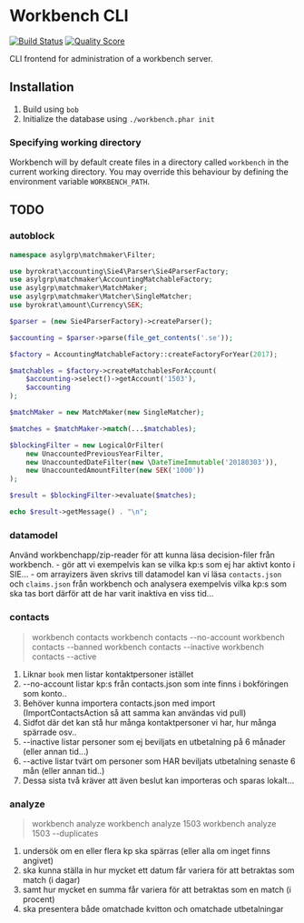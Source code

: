 # Workbench CLI

[![Build Status](https://img.shields.io/travis/asylgrp/workbench-cli/master.svg?style=flat-square)](https://travis-ci.org/asylgrp/workbench-cli)
[![Quality Score](https://img.shields.io/scrutinizer/g/asylgrp/workbench-cli.svg?style=flat-square)](https://scrutinizer-ci.com/g/asylgrp/workbench-cli)

CLI frontend for administration of a workbench server.

## Installation

1. Build using `bob`
1. Initialize the database using `./workbench.phar init`

### Specifying working directory

Workbench will by default create files in a directory called `workbench` in the
current working directory. You may override this behaviour by defining the
environment variable `WORKBENCH_PATH`.

## TODO ##

### autoblock

```php
namespace asylgrp\matchmaker\Filter;

use byrokrat\accounting\Sie4\Parser\Sie4ParserFactory;
use asylgrp\matchmaker\AccountingMatchableFactory;
use asylgrp\matchmaker\MatchMaker;
use asylgrp\matchmaker\Matcher\SingleMatcher;
use byrokrat\amount\Currency\SEK;

$parser = (new Sie4ParserFactory)->createParser();

$accounting = $parser->parse(file_get_contents('.se'));

$factory = AccountingMatchableFactory::createFactoryForYear(2017);

$matchables = $factory->createMatchablesForAccount(
    $accounting->select()->getAccount('1503'),
    $accounting
);

$matchMaker = new MatchMaker(new SingleMatcher);

$matches = $matchMaker->match(...$matchables);

$blockingFilter = new LogicalOrFilter(
    new UnaccountedPreviousYearFilter,
    new UnaccountedDateFilter(new \DateTimeImmutable('20180303')),
    new UnaccountedAmountFilter(new SEK('1000'))
);

$result = $blockingFilter->evaluate($matches);

echo $result->getMessage() . "\n";
```

### datamodel
Använd workbenchapp/zip-reader för att kunna läsa decision-filer från workbench.
    - gör att vi exempelvis kan se vilka kp:s som ej har aktivt konto i SIE...
    - om arrayizers även skrivs till datamodel kan vi läsa `contacts.json`
      och `claims.json` från workbench och analysera exempelvis vilka kp:s
      som ska tas bort därför att de har varit inaktiva en viss tid...

### contacts
> workbench contacts
> workbench contacts --no-account
> workbench contacts --banned
> workbench contacts --inactive
> workbench contacts --active

1. Liknar `book` men listar kontaktpersoner istället
1. --no-account listar kp:s från contacts.json som inte finns i bokföringen som konto..
1. Behöver kunna importera contacts.json med import (ImportContactsAction så att samma kan användas vid pull)
1. Sidfot där det kan stå hur många kontaktpersoner vi har, hur många spärrade osv..
1. --inactive listar personer som ej beviljats en utbetalning på 6 månader (eller annan tid...)
1. --active listar tvärt om personer som HAR beviljats utbetalning senaste 6 mån (eller annan tid..)
1. Dessa sista två kräver att även beslut kan importeras och sparas lokalt...

### analyze
> workbench analyze
> workbench analyze 1503
> workbench analyze 1503 --duplicates

1. undersök om en eller flera kp ska spärras (eller alla om inget finns angivet)
1. ska kunna ställa in hur mycket ett datum får variera för att betraktas som match (i dagar)
1. samt hur mycket en summa får variera för att betraktas som en match (i procent)
1. ska presentera både omatchade kvitton och omatchade utbetalningar
